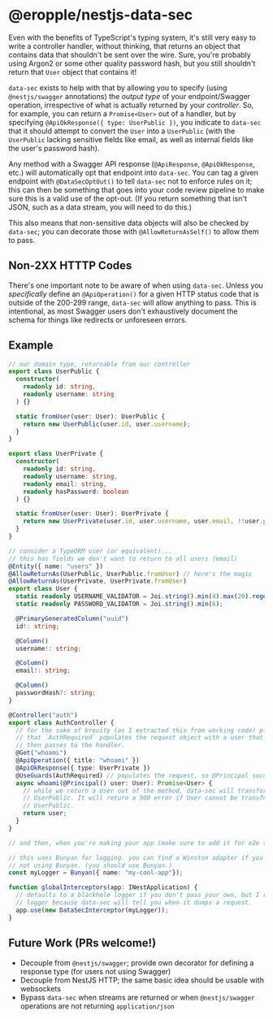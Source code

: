 # @eropple/nestjs-data-sec #
Even with the benefits of TypeScript's typing system, it's still very easy to
write a controller handler, without thinking, that returns an object that contains
data that shouldn't be sent over the wire. Sure, you're probably using Argon2
or some other quality password hash, but you still shouldn't return that `User`
object that contains it!

`data-sec` exists to help with that by allowing you to specify (using
`@nestjs/swagger` annotations) the _output type_ of your endpoint/Swagger
operation, irrespective of what is actually returned by your _controller_. So,
for example, you can return a `Promise<User>` out of a handler, but by
specifying `@ApiOkResponse({ type: UserPublic })`, you indicate to `data-sec`
that it should attempt to convert the `User` into a `UserPublic` (with the
`UserPublic` lacking sensitive fields like email, as well as internal fields
like the user's password hash).

Any method with a Swagger API response (`@ApiResponse`, `@ApiOkResponse`, etc.)
will automatically opt that endpoint into `data-sec`. You can tag a given
endpoint with `@DataSecOptOut()` to tell `data-sec` not to enforce rules on
it; this can then be something that goes into your code review pipeline to
make sure this is a valid use of the opt-out. (If you return something that
isn't JSON, such as a data stream, you will need to do this.)

This also means that non-sensitive data objects will also be checked by
`data-sec`; you can decorate those with `@AllowReturnAsSelf()` to allow them
to pass.

## Non-2XX HTTTP Codes ##
There's one important note to be aware of when using `data-sec`. Unless you
_specifically_ define an `@ApiOperation()` for a given HTTP status code that
is outside of the 200-299 range, `data-sec` will allow anything to pass. This
is intentional, as most Swagger users don't exhaustively document the schema
for things like redirects or unforeseen errors.

## Example ##
```ts
// our domain type, returnable from our controller
export class UserPublic {
  constructor(
    readonly id: string,
    readonly username: string
  ) {}

  static fromUser(user: User): UserPublic {
    return new UserPublic(user.id, user.username);
  }
}

export class UserPrivate {
  constructor(
    readonly id: string,
    readonly username: string,
    readonly email: string,
    readonly hasPassword: boolean
  ) {}

  static fromUser(user: User): UserPrivate {
    return new UserPrivate(user.id, user.username, user.email, !!user.passwordHash);
  }
}

// consider a TypeORM user (or equivalent)...
// this has fields we don't want to return to all users (email)
@Entity({ name: "users" })
@AllowReturnAs(UserPublic, UserPublic.fromUser) // here's the magic
@AllowReturnAs(UserPrivate, UserPrivate.fromUser)
export class User {
  static readonly USERNAME_VALIDATOR = Joi.string().min(4).max(20).regex(/a-zA-z0-9\-/);
  static readonly PASSWORD_VALIDATOR = Joi.string().min(6);

  @PrimaryGeneratedColumn("uuid")
  id!: string;

  @Column()
  username!: string;

  @Column()
  email!: string;

  @Column()
  passwordHash?: string;
}

@Controller("auth")
export class AuthController {
  // for the sake of brevity (as I extracted this from working code) please assume
  // that `AuthRequired` populates the request object with a user that `@Principal()`
  // then passes to the handler.
  @Get("whoami")
  @ApiOperation({ title: "whoami" })
  @ApiOkResponse({ type: UserPrivate })
  @UseGuards(AuthRequired) // populates the request, so @Principal succeeds below
  async whoami(@Principal() user: User): Promise<User> {
    // while we return a User out of the method, data-sec will transform it into
    // UserPublic. It will return a 500 error if User cannot be transformed into
    // UserPublic.
    return user;
  }
}

// and then, when you're making your app (make sure to add it for e2e tests too!)

// this uses Bunyan for logging. you can find a Winston adapter if you're
// not using Bunyan. (you should use Bunyan.)
const myLogger = Bunyan({ name: "my-cool-app"});

function globalInterceptors(app: INestApplication) {
  // defaults to a blackhole logger if you don't pass your own, but I recommend using a
  // logger because data-sec will tell you when it dumps a request.
  app.use(new DataSecInterceptor(myLogger));
}
```

## Future Work (PRs welcome!) ##
- Decouple from `@nestjs/swagger`; provide own decorator for defining a response type
  (for users not using Swagger)
- Decouple from NestJS HTTP; the same basic idea should be usable with websockets
- Bypass `data-sec` when streams are returned or when `@nestjs/swagger` operations are
  not returning `application/json`
